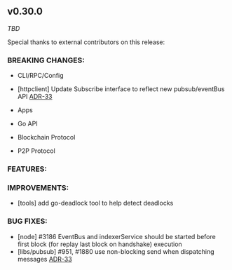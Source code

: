 ## v0.30.0

*TBD*

Special thanks to external contributors on this release:

### BREAKING CHANGES:

* CLI/RPC/Config
- [httpclient] Update Subscribe interface to reflect new pubsub/eventBus API [ADR-33](https://github.com/tendermint/tendermint/blob/develop/docs/architecture/adr-033-pubsub.md)

* Apps

* Go API

* Blockchain Protocol

* P2P Protocol

### FEATURES:

### IMPROVEMENTS:
- [tools] add go-deadlock tool to help detect deadlocks

### BUG FIXES:
- [node] \#3186 EventBus and indexerService should be started before first block (for replay last block on handshake) execution
- [libs/pubsub] \#951, \#1880 use non-blocking send when dispatching messages [ADR-33](https://github.com/tendermint/tendermint/blob/develop/docs/architecture/adr-033-pubsub.md)
